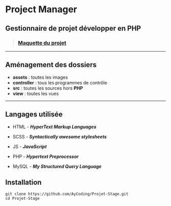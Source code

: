# Project Manager

## Gestionnaire de projet développer en **PHP**

> ### **<a href="https://www.figma.com/file/oSWA3gCNDMyTJ59TfVZReQ/Maquette-Projet-Stage?node-id=18%3A2" target="_blank">Maquette du projet</a>**
---

Aménagement des dossiers
---

* **assets** : toutes les images
* **controller** : tous les programmes de contrôle
* **src** : toutes les sources hors **PHP**
* **view** : toutes les vues

___

## Langages utilisée

* HTML - ***HyperText Markup Languages***

* SCSS - ***Syntactically awesome stylesheets***

* JS - ***JavaScript***

* PHP - ***Hypertext Preprocessor***

* MySQL - ***My Structured Query Language***

## Installation

```
git clone https://github.com/AyCoding/Projet-Stage.git
cd Projet-Stage
```
